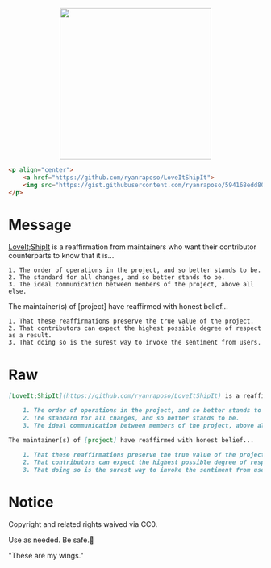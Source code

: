 <p align="center">
  <a href="https://github.com/ryanraposo/LoveItShipIt">
  <img src="https://gist.githubusercontent.com/ryanraposo/594168edd80d76499d4fcb0693ccd2fc/raw/37b76bda4d9a954cfd483b347ae402452eed0635/lisi-sticker.svg" width="300">
</p>

```html
<p align="center">
    <a href="https://github.com/ryanraposo/LoveItShipIt">
    <img src="https://gist.githubusercontent.com/ryanraposo/594168edd80d76499d4fcb0693ccd2fc/raw/37b76bda4d9a954cfd483b347ae402452eed0635/lisi-sticker.svg" width="300">
</p>
```

# Message

[LoveIt;ShipIt](https://github.com/ryanraposo/LoveItShipIt) is a reaffirmation from maintainers who want their contributor counterparts to know that it is...

    1. The order of operations in the project, and so better stands to be.
    2. The standard for all changes, and so better stands to be.
    3. The ideal communication between members of the project, above all else.

The maintainer(s) of [project] have reaffirmed with honest belief...

    1. That these reaffirmations preserve the true value of the project.
    2. That contributors can expect the highest possible degree of respect as a result.
    3. That doing so is the surest way to invoke the sentiment from users.

# Raw

```markdown
[LoveIt;ShipIt](https://github.com/ryanraposo/LoveItShipIt) is a reaffirmation from maintainers who want their contributor counterparts to know that it is...

    1. The order of operations in the project, and so better stands to be.
    2. The standard for all changes, and so better stands to be.
    3. The ideal communication between members of the project, above all else.

The maintainer(s) of [project] have reaffirmed with honest belief...

    1. That these reaffirmations preserve the true value of the project.
    2. That contributors can expect the highest possible degree of respect as a result.
    3. That doing so is the surest way to invoke the sentiment from users.
```

# Notice

Copyright and related rights waived via CC0.

Use as needed. Be safe.🧡

"These are my wings."
